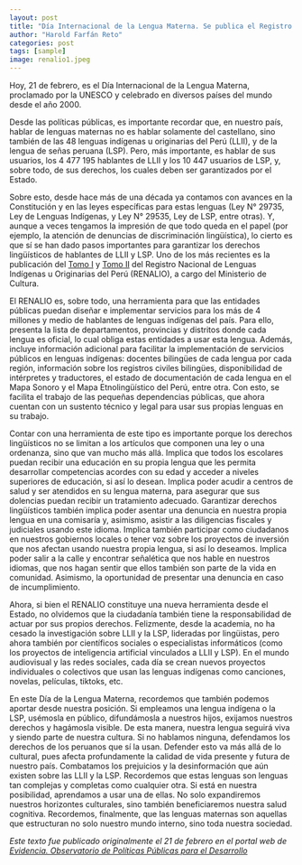 ```yaml
---
layout: post
title: "Día Internacional de la Lengua Materna. Se publica el Registro Nacional de Lenguas Indígenas u Originarias del Ministerio de Cultura"
author: "Harold Farfán Reto"
categories: post
tags: [sample]
image: renalio1.jpeg
---
```

Hoy, 21 de febrero, es el Día Internacional de la Lengua Materna, proclamado por la UNESCO y celebrado en diversos países del mundo desde el año 2000.

Desde las políticas públicas, es importante recordar que, en nuestro país, hablar de lenguas maternas no es hablar solamente del castellano, sino también de las 48 lenguas indígenas u originarias del Perú (LLII), y de la lengua de señas peruana (LSP). Pero, más importante, es hablar de sus usuarios, los 4 477 195 hablantes de LLII y los 10 447 usuarios de LSP, y, sobre todo, de sus derechos, los cuales deben ser garantizados por el Estado.

Sobre esto, desde hace más de una década ya contamos con avances en la Constitución y en las leyes específicas para estas lenguas (Ley N° 29735, Ley de Lenguas Indígenas, y Ley N° 29535, Ley de LSP, entre otras). Y, aunque a veces tengamos la impresión de que todo queda en el papel (por ejemplo, la atención de denuncias de discriminación lingüística), lo cierto es que sí se han dado pasos importantes para garantizar los derechos lingüísticos de hablantes de LLII y LSP. Uno de los más recientes es la publicación del [Tomo I](https://centroderecursos.cultura.pe/es/registrobibliografico/registro-nacional-de-lenguas-indígenas-u-originarias-–-tomo-i-–-lenguas) y [Tomo II](https://centroderecursos.cultura.pe/es/registrobibliografico/registro-nacional-de-lenguas-indígenas-u-originarias-–-tomo-ii-–-lenguas) del Registro Nacional de Lenguas Indígenas u Originarias del Perú (RENALIO), a cargo del Ministerio de Cultura.

El RENALIO es, sobre todo, una herramienta para que las entidades públicas puedan diseñar e implementar servicios para los más de 4 millones y medio de hablantes de lenguas indígenas del país. Para ello, presenta la lista de departamentos, provincias y distritos donde cada lengua es oficial, lo cual obliga estas entidades a usar esta lengua. Además, incluye información adicional para facilitar la implementación de servicios públicos en lenguas indígenas: docentes bilingües de cada lengua por cada región, información sobre los registros civiles bilingües, disponibilidad de intérpretes y traductores, el estado de documentación de cada lengua en el Mapa Sonoro y el Mapa Etnolingüístico del Perú, entre otra. Con esto, se facilita el trabajo de las pequeñas dependencias públicas, que ahora cuentan con un sustento técnico y legal para usar sus propias lenguas en su trabajo.

Contar con una herramienta de este tipo es importante porque los derechos lingüísticos no se limitan a los artículos que componen una ley o una ordenanza, sino que van mucho más allá. Implica que todos los escolares puedan recibir una educación en su propia lengua que les permita desarrollar competencias acordes con su edad y acceder a niveles superiores de educación, si así lo desean. Implica poder acudir a centros de salud y ser atendidos en su lengua materna, para asegurar que sus dolencias puedan recibir un tratamiento adecuado. Garantizar derechos lingüísticos también implica poder asentar una denuncia en nuestra propia lengua en una comisaría y, asimismo, asistir a las diligencias fiscales y judiciales usando este idioma. Implica también participar como ciudadanos en nuestros gobiernos locales o tener voz sobre los proyectos de inversión que nos afectan usando nuestra propia lengua, si así lo deseamos. Implica poder salir a la calle y encontrar señalética que nos hable en nuestros idiomas, que nos hagan sentir que ellos también son parte de la vida en comunidad. Asimismo, la oportunidad de presentar una denuncia en caso de incumplimiento.

Ahora, si bien el RENALIO constituye una nueva herramienta desde el Estado, no olvidemos que la ciudadanía también tiene la responsabilidad de actuar por sus propios derechos. Felizmente, desde la academia, no ha cesado la investigación sobre LLII y la LSP, lideradas por lingüistas, pero ahora también por científicos sociales o especialistas informáticos (como los proyectos de inteligencia artificial vinculados a LLII y LSP). En el mundo audiovisual y las redes sociales, cada día se crean nuevos proyectos individuales o colectivos que usan las lenguas indígenas como canciones, novelas, películas, tiktoks, etc.

En este Día de la Lengua Materna, recordemos que también podemos aportar desde nuestra posición. Si empleamos una lengua indígena o la LSP, usémosla en público, difundámosla a nuestros hijos, exijamos nuestros derechos y hagámosla visible. De esta manera, nuestra lengua seguirá viva y siendo parte de nuestra cultura. Si no hablamos ninguna, defendamos los derechos de los peruanos que sí la usan. Defender esto va más allá de lo cultural, pues afecta profundamente la calidad de vida presente y futura de nuestro país. Combatamos los prejuicios y la desinformación que aún existen sobre las LLII y la LSP. Recordemos que estas lenguas son lenguas tan complejas y completas como cualquier otra. Si está en nuestra posibilidad, aprendamos a usar una de ellas. No solo expandiremos nuestros horizontes culturales, sino también beneficiaremos nuestra salud cognitiva. Recordemos, finalmente, que las lenguas maternas son aquellas que estructuran no solo nuestro mundo interno, sino toda nuestra sociedad.



_Este texto fue publicado originalmente el 21 de febrero en el portal web de [Evidencia. Observatorio de Políticas Públicas para el Desarrollo](https://evidencia-pe.com/blog/2024/02/dia-internacional-de-la-lengua-materna-se-publica-el-registro-nacional-de-lenguas-indigenas-u-originarias-del-ministerio-de-cultura/)_
